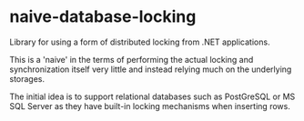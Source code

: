 # naive-database-locking

Library for using a form of distributed locking from .NET applications.

This is a 'naive' in the terms of performing the actual locking and synchronization itself very little and instead relying much on the underlying storages. 

The initial idea is to support relational databases such as PostGreSQL or MS SQL Server as they have built-in locking mechanisms when inserting rows. 
